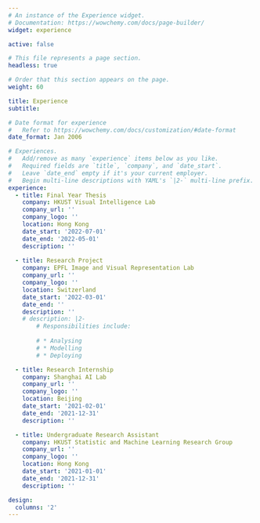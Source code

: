 ```yaml
---
# An instance of the Experience widget.
# Documentation: https://wowchemy.com/docs/page-builder/
widget: experience

active: false

# This file represents a page section.
headless: true

# Order that this section appears on the page.
weight: 60

title: Experience
subtitle:

# Date format for experience
#   Refer to https://wowchemy.com/docs/customization/#date-format
date_format: Jan 2006

# Experiences.
#   Add/remove as many `experience` items below as you like.
#   Required fields are `title`, `company`, and `date_start`.
#   Leave `date_end` empty if it's your current employer.
#   Begin multi-line descriptions with YAML's `|2-` multi-line prefix.
experience:
  - title: Final Year Thesis
    company: HKUST Visual Intelligence Lab
    company_url: ''
    company_logo: ''
    location: Hong Kong
    date_start: '2022-07-01'
    date_end: '2022-05-01'
    description: ''
  
  - title: Research Project
    company: EPFL Image and Visual Representation Lab   
    company_url: ''
    company_logo: ''
    location: Switzerland
    date_start: '2022-03-01'
    date_end: ''
    description: ''
    # description: |2-
        # Responsibilities include:
        
        # * Analysing
        # * Modelling
        # * Deploying

  - title: Research Internship	
    company: Shanghai AI Lab
    company_url: ''
    company_logo: ''
    location: Beijing 
    date_start: '2021-02-01'
    date_end: '2021-12-31'
    description: ''

  - title: Undergraduate Research Assistant 
    company: HKUST Statistic and Machine Learning Research Group
    company_url: ''
    company_logo: ''
    location: Hong Kong
    date_start: '2021-01-01'
    date_end: '2021-12-31'
    description: ''

design:
  columns: '2'
---
```

